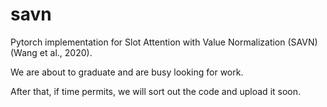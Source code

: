 # savn
Pytorch implementation for Slot Attention with Value Normalization (SAVN)(Wang et al., 2020). 

We are about to graduate and are busy looking for work.

After that, if time permits, we will sort out the code and upload it soon.

